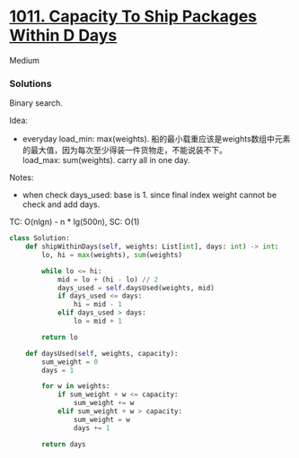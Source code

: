 # [1011. Capacity To Ship Packages Within D Days](https://leetcode.com/problems/capacity-to-ship-packages-within-d-days/description/?envType=company&envId=amazon&favoriteSlug=amazon-six-months)

Medium

### Solutions

Binary search.

Idea:
- everyday load_min: max(weights). 船的最小载重应该是weights数组中元素的最大值，因为每次至少得装一件货物走，不能说装不下。\
    load_max: sum(weights). carry all in one day.

Notes: 
- when check days_used: base is 1. since final index weight cannot be check and add days.

TC: O(nlgn) - n * lg(500n), SC: O(1)

```python
class Solution:
    def shipWithinDays(self, weights: List[int], days: int) -> int:
        lo, hi = max(weights), sum(weights)

        while lo <= hi:
            mid = lo + (hi - lo) // 2
            days_used = self.daysUsed(weights, mid)
            if days_used <= days:
                hi = mid - 1
            elif days_used > days:
                lo = mid + 1

        return lo

    def daysUsed(self, weights, capacity):
        sum_weight = 0
        days = 1

        for w in weights:
            if sum_weight + w <= capacity:
                sum_weight += w
            elif sum_weight + w > capacity:
                sum_weight = w
                days += 1

        return days
```
